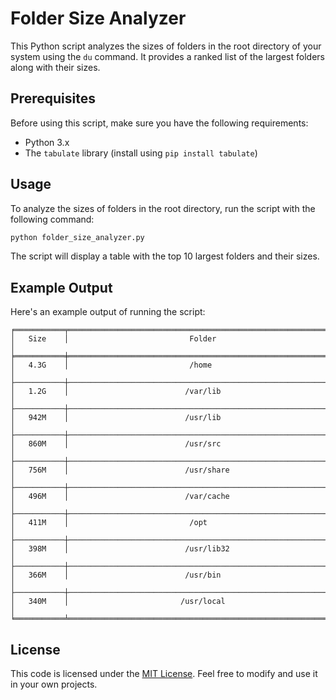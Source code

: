 # Folder Size Analyzer

This Python script analyzes the sizes of folders in the root directory of your system using the `du` command. It provides a ranked list of the largest folders along with their sizes.

## Prerequisites

Before using this script, make sure you have the following requirements:

- Python 3.x
- The `tabulate` library (install using `pip install tabulate`)

## Usage

To analyze the sizes of folders in the root directory, run the script with the following command:

```bash
python folder_size_analyzer.py
```

The script will display a table with the top 10 largest folders and their sizes.

## Example Output

Here's an example output of running the script:

```
╒═══════════╤══════════════════════════════════════════════════════════╕
│   Size    │                           Folder                           │
╞═══════════╪══════════════════════════════════════════════════════════╡
│   4.3G    │                           /home                            │
├───────────┼────────────────────────────────────────────────────────────┤
│   1.2G    │                          /var/lib                          │
├───────────┼────────────────────────────────────────────────────────────┤
│   942M    │                          /usr/lib                          │
├───────────┼────────────────────────────────────────────────────────────┤
│   860M    │                          /usr/src                          │
├───────────┼────────────────────────────────────────────────────────────┤
│   756M    │                          /usr/share                        │
├───────────┼────────────────────────────────────────────────────────────┤
│   496M    │                          /var/cache                        │
├───────────┼────────────────────────────────────────────────────────────┤
│   411M    │                           /opt                             │
├───────────┼────────────────────────────────────────────────────────────┤
│   398M    │                          /usr/lib32                        │
├───────────┼────────────────────────────────────────────────────────────┤
│   366M    │                          /usr/bin                          │
├───────────┼────────────────────────────────────────────────────────────┤
│   340M    │                         /usr/local                         │
╘═══════════╧══════════════════════════════════════════════════════════╛
```

## License

This code is licensed under the [MIT License](https://opensource.org/licenses/MIT). Feel free to modify and use it in your own projects.
